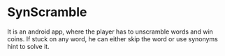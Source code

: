# SynScramble
It is an android app, where the player has to unscramble words and win coins. If stuck on any word, he can either skip the word or use synonyms hint to solve it.

